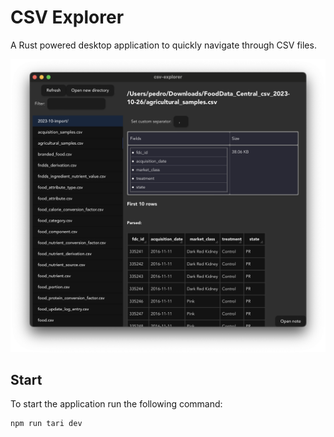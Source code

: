 # CSV Explorer

A Rust powered desktop application to quickly navigate through CSV files.

![Screen shot](./screenshot.png)

## Start

To start the application run the following command:

```
npm run tari dev

```
